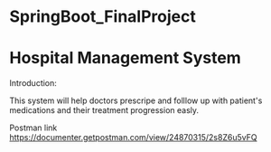 # SpringBoot_FinalProject


# Hospital Management System

Introduction:

This system will help doctors prescripe and folllow up with patient's medications and their treatment progression easly. 

Postman link
https://documenter.getpostman.com/view/24870315/2s8Z6u5vFQ

